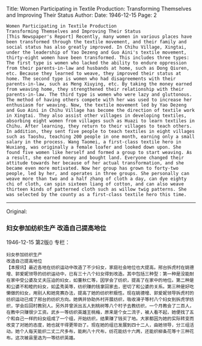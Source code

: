 Title: Women Participating in Textile Production: Transforming Themselves and Improving Their Status
Author:
Date: 1946-12-15
Page: 2

    Women Participating in Textile Production
    Transforming Themselves and Improving Their Status
    [This Newspaper's Report] Recently, many women in various places have been transformed through the textile movement, and their family and social status has also greatly improved. In Chihu Village, Xingtai, under the leadership of Yao Dezeng and Guo Aini's textile movement, thirty-eight women have been transformed. This includes three types: The first type is women who lacked the ability to endure oppression from their parents-in-law and husbands at home, such as Dong Qiuren, etc. Because they learned to weave, they improved their status at home. The second type is women who had disagreements with their parents-in-law, such as Meng Xiuying, etc. By taking the money earned from weaving home, they strengthened their relationship with their parents-in-law. The third type is women who were lazy and gluttonous. The method of having others compete with her was used to increase her enthusiasm for weaving. Now, the textile movement led by Yao Dezeng and Guo Aini in Chihu Village has become the direction of textile work in Xingtai. They also assist other villages in developing textiles, absorbing eight women from villages such as Huazi to learn textiles in Chihu. After learning, they return to their villages to teach others. In addition, they sent five people to teach textiles in eight villages such as Taoshu, teaching 200 people in one month, earning only a small salary in the process. Wang Taomei, a first-class textile hero in Wuxiang, was originally a female loafer and looked down upon. She found five women like herself and formed a group to start weaving. As a result, she earned money and bought land. Everyone changed their attitude towards her because of her actual transformation, and she became even more motivated. Now her group has grown to forty-two people, led by her, and operates in three groups. She personally can weave more than two and a half zhang of cloth a day, can dye eighty chi of cloth, can spin sixteen liang of cotton, and can also weave thirteen kinds of patterned cloth such as willow twig patterns. She was selected by the county as a first-class textile hero this time.



<hr /> 

Original: 


### 妇女参加纺织生产  改造自己提高地位

1946-12-15
第2版()
专栏：

    妇女参加纺织生产
    改造自己提高地位
    【本报讯】最近各地在纺织运动中改造了不少妇女，家庭社会地位也大提高。邢台拆虎村在姚德增、郭爱妮领导的纺织运动中，已有三十八个妇女得到改造。其中包括三种型：第一种是没能耐在家中受公婆及丈夫压迫的妇女，如董秋仁等，因学会了纺织，提高了在家中的地位。第二种是和公婆不和睦的妇女，如孟秀英等，纺织赚的钱拿回家去，密切了和公婆的关系。第三种是好吃懒做的妇女，用别人和她竞赛办法，提高了她的纺织积极性。现在姚德增、郭爱妮领导拆虎村的纺织运动已成了邢台的纺织方向。她俩并协助外村开展纺织，吸收滑子等村八个妇女到拆虎学纺织，学会后回村教别人。另外并曾派出五人到桃树等八个村子去教纺织，一个月教会了二百人，在教中只赚很少工资。武乡一等纺织英雄王桃梅，原来是个女二流子，被人看不起，她便找了五个和自己一样的妇女组成了一个组，开始纺织，结果赚了钱买了地。大家都因为她的实际转变而改变了对她的态度，她也就干得更带劲了。现在她的组已发展到四十二人，由她领导，分三组活动。她个人每天能织二丈二尺多布，能刷八十尺布，纺花能纺十六两，还能织柳条花等十三种花布。这次被县里选为一等纺织英雄。

